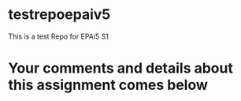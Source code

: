 # testrepoepaiv5
This is a test Repo for EPAi5 S1
# Your comments and details about this assignment comes below
